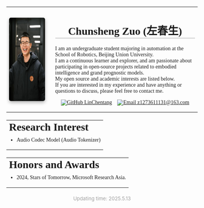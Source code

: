 <table style="border: none; border-collapse: collapse; width: 100%;">
  <tr>
    <td valign="middle" style="padding-right: 20px;">
      <a href="./">
        <img src="../images/ChunshengZuo休闲.jpg" alt="Chunsheng Zuo Profile Photo" width="320px" height="220px" style="box-shadow: 0px 4px 10px rgba(0, 0, 0, 0.3); border-radius: 5px; display: block;" />
      </a>
    </td>
    <td align="left" valign="middle" style="font-family:JetBrains Mono; font-size: 14px;">
      <h1 style="text-align: center; font-family:JetBrains Mono; border-bottom: 2px solid #ccc;">Chunsheng Zuo (左春生)</h1>
      <p style="margin-top: 10px; margin-bottom: 10px;">
        I am an undergraduate student majoring in automation at the School of Robotics, Beijing Union University.<br>
        I am a continuous learner and explorer, and am passionate about participating in open-source projects related to embodied intelligence and grand prognostic models.<br>
        My open source and academic interests are listed below.<br>
        If you are interested in my experience and have anything or questions to discuss, please feel free to contact me.
      </p>
      <p style="text-align: center;">
        <a href="https://github.com/LinChentang" target="_blank" rel="noopener noreferrer"><img src="https://img.shields.io/badge/GitHub-LinChentang-blue" alt="GitHub LinChentang"></a>&nbsp; &nbsp;
        <a href="mailto:z1273611131@163.com"><img src="https://img.shields.io/badge/Email-z1273611131@163.com-red" alt="Email z1273611131@163.com"></a>
      </p>
    </td>
  </tr>
</table>

<table style="border: none; border-collapse: collapse; width: 100%; margin-top: 20px;">
  <tr>
    <td align="left" valign="top" style="font-family:JetBrains Mono; font-size: 14px;">
      <h1 style="margin-top: 0; margin-bottom: 10px; font-family:JetBrains Mono;">Research Interest</h1>
      <ul style="list-style-type: disc; margin-left: 20px; padding-left: 0; margin-top:0;">
        <li>Audio Codec Model (Audio Tokenizer)</li>
      </ul>
    </td>
  </tr>
</table>

<table style="border: none; border-collapse: collapse; width: 100%; margin-top: 20px;">
  <tr>
    <td align="left" valign="top" style="font-family:JetBrains Mono; font-size: 14px;">
      <h1 style="margin-top: 0; margin-bottom: 10px; font-family:JetBrains Mono;">Honors and Awards</h1>
      <ul style="list-style-type: disc; margin-left: 20px; padding-left: 0; margin-top:0;">
        <li>2024, Stars of Tomorrow, Microsoft Research Asia.</li>
      </ul>
    </td>
  </tr>
</table>

<p style="text-align:center; font-size:small; color:#A0A0A0; margin-top: 20px;">
  Updating time: 2025.5.13
</p>